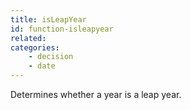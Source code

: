 ```yaml
---
title: isLeapYear
id: function-isleapyear
related:
categories:
    - decision
    - date
---
```


Determines whether a year is a leap year.